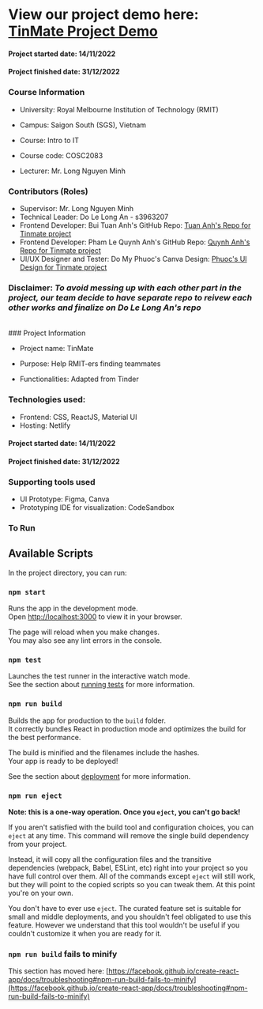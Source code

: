 # View our project demo here: [TinMate Project Demo](https://intro-to-it-tinmate.netlify.app/)

#### Project started date: 14/11/2022

#### Project finished date: 31/12/2022

### Course Information

- University: Royal Melbourne Institution of Technology (RMIT)

- Campus: Saigon South (SGS), Vietnam

- Course: Intro to IT

- Course code: COSC2083

- Lecturer: Mr. Long Nguyen Minh

### Contributors (Roles)

- Supervisor: Mr. Long Nguyen Minh
- Technical Leader: Do Le Long An - s3963207
- Frontend Developer: Bui
  Tuan Anh's GitHub Repo: [Tuan Anh's Repo for Tinmate project](https://github.com/vntuananhbui/Tinmate)
- Frontend Developer: Pham Le
  Quynh Anh's GitHub Repo: [Quynh Anh's Repo for Tinmate project](https://github.com/plqanhh/TinMate-KellyVer.git)
- UI/UX Designer and Tester: Do My
  Phuoc's Canva Design: [Phuoc's UI Design for Tinmate project](https://www.canva.com/design/DAFRWQ1b_Ag/-jP1FKJsMQ1oryzxg_-ubw/view?utm_content=DAFRWQ1b_Ag&utm_campaign=designshare&utm_medium=link2&utm_source=sharebutton)

### Disclaimer: <em>To avoid messing up with each other part in the project, our team decide to have separate repo to reivew each other works and finalize on Do Le Long An's repo</em>

<br />
### Project Information

- Project name: TinMate

- Purpose: Help RMIT-ers finding teammates

- Functionalities: Adapted from Tinder

### Technologies used:

- Frontend: CSS, ReactJS, Material UI
- Hosting: Netlify

#### Project started date: 14/11/2022

#### Project finished date: 31/12/2022

### Supporting tools used

- UI Prototype: Figma, Canva
- Prototyping IDE for visualization: CodeSandbox

### To Run

## Available Scripts

In the project directory, you can run:

### `npm start`

Runs the app in the development mode.\
Open [http://localhost:3000](http://localhost:3000) to view it in your browser.

The page will reload when you make changes.\
You may also see any lint errors in the console.

### `npm test`

Launches the test runner in the interactive watch mode.\
See the section about [running tests](https://facebook.github.io/create-react-app/docs/running-tests) for more information.

### `npm run build`

Builds the app for production to the `build` folder.\
It correctly bundles React in production mode and optimizes the build for the best performance.

The build is minified and the filenames include the hashes.\
Your app is ready to be deployed!

See the section about [deployment](https://facebook.github.io/create-react-app/docs/deployment) for more information.

### `npm run eject`

**Note: this is a one-way operation. Once you `eject`, you can't go back!**

If you aren't satisfied with the build tool and configuration choices, you can `eject` at any time. This command will remove the single build dependency from your project.

Instead, it will copy all the configuration files and the transitive dependencies (webpack, Babel, ESLint, etc) right into your project so you have full control over them. All of the commands except `eject` will still work, but they will point to the copied scripts so you can tweak them. At this point you're on your own.

You don't have to ever use `eject`. The curated feature set is suitable for small and middle deployments, and you shouldn't feel obligated to use this feature. However we understand that this tool wouldn't be useful if you couldn't customize it when you are ready for it.

### `npm run build` fails to minify

This section has moved here: [https://facebook.github.io/create-react-app/docs/troubleshooting#npm-run-build-fails-to-minify](https://facebook.github.io/create-react-app/docs/troubleshooting#npm-run-build-fails-to-minify)
